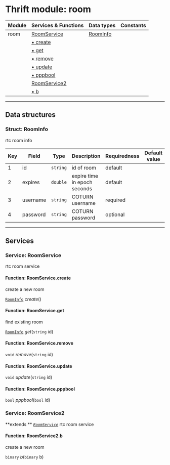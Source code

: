 # Thrift module: room

| Module | Services & Functions                            | Data types                   | Constants |
| ------ | ----------------------------------------------- | ---------------------------- | --------- |
| room   | [RoomService](#service-roomservice)             | [RoomInfo](#struct-roominfo) |           |
|        | [ &bull; create](#function-roomservicecreate)   |                              |           |
|        | [ &bull; get](#function-roomserviceget)         |                              |           |
|        | [ &bull; remove](#function-roomserviceremove)   |                              |           |
|        | [ &bull; update](#function-roomserviceupdate)   |                              |           |
|        | [ &bull; pppbool](#function-roomservicepppbool) |                              |           |
|        | [RoomService2](#service-roomservice2)           |                              |           |
|        | [ &bull; b](#function-roomservice2b)            |                              |           |

---

## Data structures

### Struct: RoomInfo

rtc room info

| Key | Field    | Type     | Description                  | Requiredness | Default value |
| --- | -------- | -------- | ---------------------------- | ------------ | ------------- |
| 1   | id       | `string` | id of room                   | default      |               |
| 2   | expires  | `double` | expire time in epoch seconds | default      |               |
| 3   | username | `string` | COTURN username              | required     |               |
| 4   | password | `string` | COTURN password              | optional     |               |

---

## Services

### Service: RoomService

rtc room service

#### Function: RoomService.create

create a new room

[`RoomInfo`](#struct-roominfo)
_create_()

#### Function: RoomService.get

find existing room

[`RoomInfo`](#struct-roominfo)
_get_(`string` id)

#### Function: RoomService.remove

`void`
_remove_(`string` id)

#### Function: RoomService.update

`void`
_update_(`string` id)

#### Function: RoomService.pppbool

`bool`
_pppbool_(`bool` id)

### Service: RoomService2

**extends ** _[`RoomService`](#service-roomservice)_
rtc room service

#### Function: RoomService2.b

create a new room

`binary`
_b_(`binary` b)
